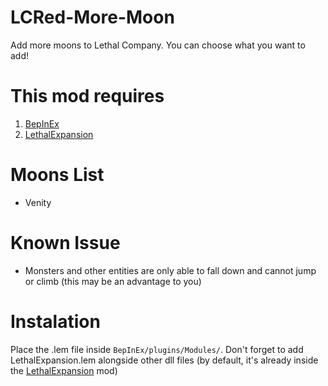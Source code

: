 # LCRed-More-Moon
Add more moons to Lethal Company. You can choose what you want to add!

# This mod requires
1. [BepInEx](https://thunderstore.io/c/lethal-company/p/BepInEx/BepInExPack/)
2. [LethalExpansion](https://thunderstore.io/c/lethal-company/p/HolographicWings/LethalExpansion/)

# Moons List
+ Venity

# Known Issue
- Monsters and other entities are only able to fall down and cannot jump or climb (this may be an advantage to you)

# Instalation
Place the .lem file inside ```BepInEx/plugins/Modules/```.
Don't forget to add LethalExpansion.lem alongside other dll files (by default, it's already inside the [LethalExpansion](https://thunderstore.io/c/lethal-company/p/HolographicWings/LethalExpansion/) mod)
